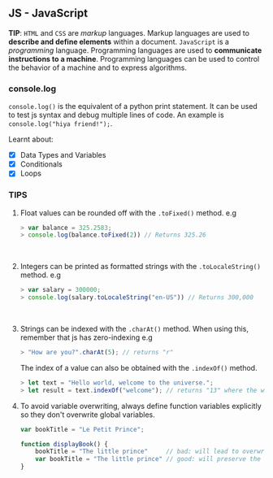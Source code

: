 ## JS - JavaScript
**TIP**: `HTML` and `CSS` are *markup* languages. Markup languages are used to **describe and define elements** within a document. `JavaScript` is a *programming* language. Programming languages are used to **communicate instructions to a machine**. Programming languages can be used to control the behavior of a machine and to express algorithms.

### console.log
`console.log()` is the equivalent of a python print statement. It can be used to test js syntax and debug multiple lines of code. An example is `console.log("hiya friend!");`.

Learnt about:
- [x] Data Types and Variables
- [x] Conditionals
- [x] Loops

### TIPS
1. Float values can be rounded off with the `.toFixed()` method. e.g
    ```js
    > var balance = 325.2583;
    > console.log(balance.toFixed(2)) // Returns 325.26
    ```
    <br>

2. Integers can be printed as formatted strings with the `.toLocaleString()` method. e.g
    ```js
    > var salary = 300000;
    > console.log(salary.toLocaleString("en-US")) // Returns 300,000
    ```
    <br>

3. Strings can be indexed with the `.charAt()` method. When using this, remember that js has zero-indexing e.g
    ```js
    > "How are you?".charAt(5); // returns "r"
    ```
    The index of a value can also be obtained with the `.indexOf()` method.
    ```js
    > let text = "Hello world, welcome to the universe.";
    > let result = text.indexOf("welcome"); // returns "13" where the welcome word starts
    ```

4. To avoid variable overwriting, always define function variables explicitly so they don't overwrite global variables.
    ```js
    var bookTitle = "Le Petit Prince";

    function displayBook() {
        bookTitle = "The little prince"     // bad: will lead to overwriting of the global variable above
        var bookTitle = "The little prince" // good: will preserve the global and function variables
    }
    ```